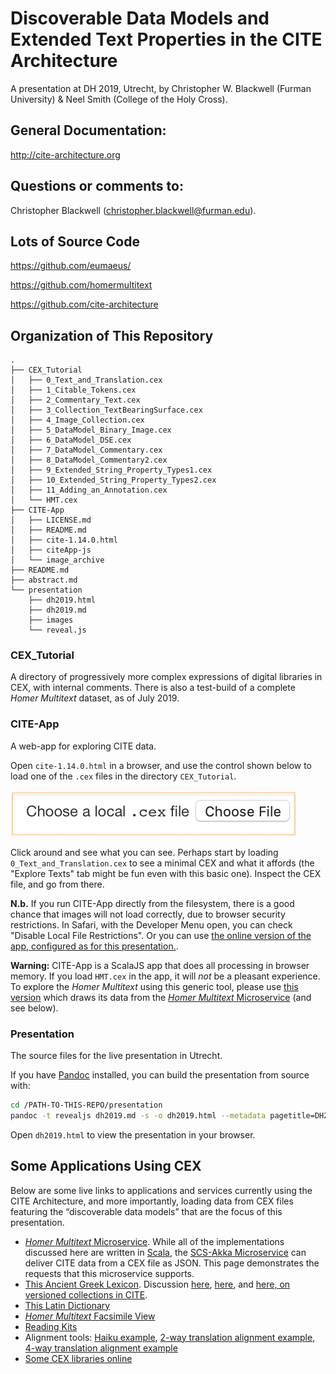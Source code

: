  
# Discoverable Data Models and Extended Text Properties in the CITE Architecture

A presentation at DH 2019, Utrecht, by Christopher W. Blackwell (Furman University) & Neel Smith (College of the Holy Cross). 

## General Documentation: 

<http://cite-architecture.org>

## Questions or comments to:

Christopher Blackwell (<christopher.blackwell@furman.edu>).

## Lots of Source Code

<https://github.com/eumaeus/>

<https://github.com/homermultitext>

<https://github.com/cite-architecture>


## Organization of This Repository

~~~
.
├── CEX_Tutorial
│   ├── 0_Text_and_Translation.cex
│   ├── 1_Citable_Tokens.cex
│   ├── 2_Commentary_Text.cex
│   ├── 3_Collection_TextBearingSurface.cex
│   ├── 4_Image_Collection.cex
│   ├── 5_DataModel_Binary_Image.cex
│   ├── 6_DataModel_DSE.cex
│   ├── 7_DataModel_Commentary.cex
│   ├── 8_DataModel_Commentary2.cex
│   ├── 9_Extended_String_Property_Types1.cex
│   ├── 10_Extended_String_Property_Types2.cex
│   ├── 11_Adding_an_Annotation.cex
│   └── HMT.cex
├── CITE-App
│   ├── LICENSE.md
│   ├── README.md
│   ├── cite-1.14.0.html
│   ├── citeApp-js
│   └── image_archive
├── README.md
├── abstract.md
└── presentation
    ├── dh2019.html
    ├── dh2019.md
    ├── images
    └── reveal.js
~~~

### CEX_Tutorial

A directory of progressively more complex expressions of digital libraries in CEX, with internal comments. There is also a test-build of a complete *Homer Multitext* dataset, as of July 2019.

### CITE-App

A web-app for exploring CITE data. 

Open `cite-1.14.0.html` in a browser, and use the control shown below to load one of the `.cex` files in the directory `CEX_Tutorial`. 

![Choose CEX File](presentation/images/choose.png)

Click around and see what you can see. Perhaps start by loading `0_Text_and_Translation.cex` to see a minimal CEX and what it affords (the "Explore Texts" tab might be fun even with this basic one). Inspect the CEX file, and go from there.

**N.b.** If you run CITE-App directly from the filesystem, there is a good chance that images will not load correctly, due to browser security restrictions. In Safari, with the Developer Menu open, you can check "Disable Local File Restrictions". Or you can use [the online version of the app, configured as for this presentation.](http://folio2.furman.edu/citeappdh2019/).

**Warning:** CITE-App is a ScalaJS app that does all processing in browser memory. If you load `HMT.cex` in the app, it will *not* be a pleasant experience. To explore the *Homer Multitext* using this generic tool, please use [this version](http://www.homermultitext.org/hmt-digital/) which draws its data from the [*Homer Multitext* Microservice](http://beta.hpcc.uh.edu/hmt/hmt-microservice/) (and see below).

### Presentation

The source files for the live presentation in Utrecht.

If you have [Pandoc](https://pandoc.org) installed, you can build the presentation from source with:

~~~ bash
cd /PATH-TO-THIS-REPO/presentation
pandoc -t revealjs dh2019.md -s -o dh2019.html --metadata pagetitle=DH2019 -V theme=solarized
~~~

Open `dh2019.html` to view the presentation in your browser.


## Some Applications Using CEX

Below are some live links to applications and services currently using the CITE Architecture, and more importantly, loading data from CEX files featuring the “discoverable data models” that are the focus of this presentation.

- [*Homer Multitext* Microservice](http://beta.hpcc.uh.edu/hmt/hmt-microservice/). While all of the implementations discussed here are written in [Scala](https://www.scala-lang.org), the [SCS-Akka Microservice](https://github.com/cite-architecture/scs-akka) can deliver CITE data from a CEX file as JSON. This page demonstrates the requests that this microservice supports.
- [This Ancient Greek Lexicon](http://folio2.furman.edu/lsj/). Discussion [here](https://eumaeus.github.io/2018/10/30/lsj.html), [here](https://eumaeus.github.io/2018/11/04/lexService.html), and [here, on versioned collections in CITE](https://eumaeus.github.io/2018/11/05/chicago.html).
- [This Latin Dictionary](http://folio2.furman.edu/lewis-short/index.html)
- [*Homer Multitext* Facsimile View](http://www.homermultitext.org/digital/)
- [Reading Kits](http://folio2.furman.edu/readingKit/)
- Alignment tools: [Haiku example](http://folio2.furman.edu/textCart/alignment/demo4.html?urn=urn:cts:fuMisc:basho.kawazu.fuEd.tok:&urn=urn:cts:fuMisc:basho.kawazu.fuEdKana.tok:&urn=urn:cts:fuMisc:basho.kawazu.fuEdRom.tok:&urn=urn:cts:fuMisc:basho.kawazu.fuTransEng.tok:&urn=urn:cts:fuMisc:basho.kawazu.saijiki:&urn=), [2-way translation alignment example](http://folio2.furman.edu/textCart/alignment/demo3.html?urn=urn:cts:greekLit:tlg0016.tlg001.grc.token:1.8.0-1.8.33&urn=urn:cts:greekLit:tlg0016.tlg001.eng.token:1.8.0-1.8.33&urn=), [4-way translation alignment example](http://folio2.furman.edu/textCart/alignment/demo2.html?urn=urn:cts:greekLit:tlg0031.tlg003.kjv.token:2.1&urn=urn:cts:greekLit:tlg0031.tlg003.reina.token:2.1&urn=urn:cts:greekLit:tlg0031.tlg003.vulgate.token:2.1&urn=urn:cts:greekLit:tlg0031.tlg003.wh.token:2.1&urn=)
- [Some CEX libraries online](https://github.com/cite-architecture/citedx)

